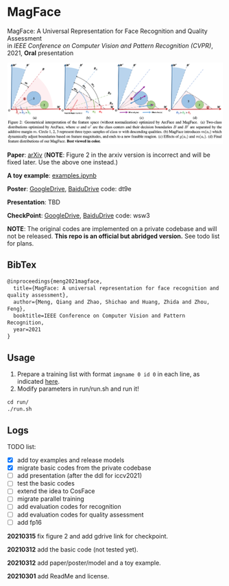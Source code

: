 # MagFace
MagFace: A Universal Representation for Face Recognition and Quality Assessment  
in *IEEE Conference on Computer Vision and Pattern Recognition (CVPR)*, 2021, **Oral** presentation

![magface](raw/magface.png)

**Paper**: [arXiv](https://arxiv.org/abs/2103.06627) (**NOTE**: Figure 2 in the arxiv version is incorrect and will be fixed later. Use the above one instead.)

**A toy example**: [examples.ipynb](inference/examples.ipynb)

**Poster**: [GoogleDrive](https://drive.google.com/file/d/1S0hoQNDJC_H8b8ryuYyF7xjVLMorlBu1/view?usp=sharing), [BaiduDrive](https://pan.baidu.com/s/1Ji1fRtwfTzwm9egWGtarWQ) code: dt9e

**Presentation**: TBD

**CheckPoint**: [GoogleDrive](https://drive.google.com/file/d/1Bd87admxOZvbIOAyTkGEntsEz3fyMt7H/view?usp=sharing), [BaiduDrive](https://pan.baidu.com/s/15iKz3wv6UhKmPGR6ltK4AA) code: wsw3

**NOTE**: The original codes are implemented on a private codebase and will not be released. 
**This repo is an official but abridged version.** See todo list for plans.

## BibTex

```
@inproceedings{meng2021magface,
  title={MagFace: A universal representation for face recognition and quality assessment},
  author={Meng, Qiang and Zhao, Shichao and Huang, Zhida and Zhou, Feng},
  booktitle=IEEE Conference on Computer Vision and Pattern Recognition,
  year=2021
}
```

## Usage
1. Prepare a training list with format `imgname 0 id 0` in each line, as indicated [here](dataloader/dataloader.py#L31-L32).
2. Modify parameters in run/run.sh and run it!
```
cd run/
./run.sh
```

## Logs
TODO list:

- [x] add toy examples and release models
- [x] migrate basic codes from the private codebase 
- [ ] add presentation (after the ddl for iccv2021)
- [ ] test the basic codes 
- [ ] extend the idea to CosFace
- [ ] migrate parallel training 
- [ ] add evaluation codes for recognition
- [ ] add evaluation codes for quality assessment
- [ ] add fp16

**20210315** fix figure 2 and add gdrive link for checkpoint.

**20210312** add the basic code (not tested yet).

**20210312** add paper/poster/model and a toy example.

**20210301** add ReadMe and license.

